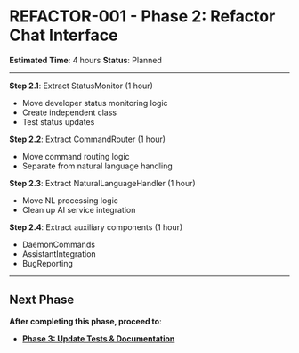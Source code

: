 # REFACTOR-001 - Phase 2: Refactor Chat Interface

**Estimated Time**: 4 hours
**Status**: Planned

---

**Step 2.1**: Extract StatusMonitor (1 hour)
- Move developer status monitoring logic
- Create independent class
- Test status updates

**Step 2.2**: Extract CommandRouter (1 hour)
- Move command routing logic
- Separate from natural language handling

**Step 2.3**: Extract NaturalLanguageHandler (1 hour)
- Move NL processing logic
- Clean up AI service integration

**Step 2.4**: Extract auxiliary components (1 hour)
- DaemonCommands
- AssistantIntegration
- BugReporting

---

## Next Phase

**After completing this phase, proceed to**:
- **[Phase 3: Update Tests & Documentation](phase3-update-tests-documentation.md)**
